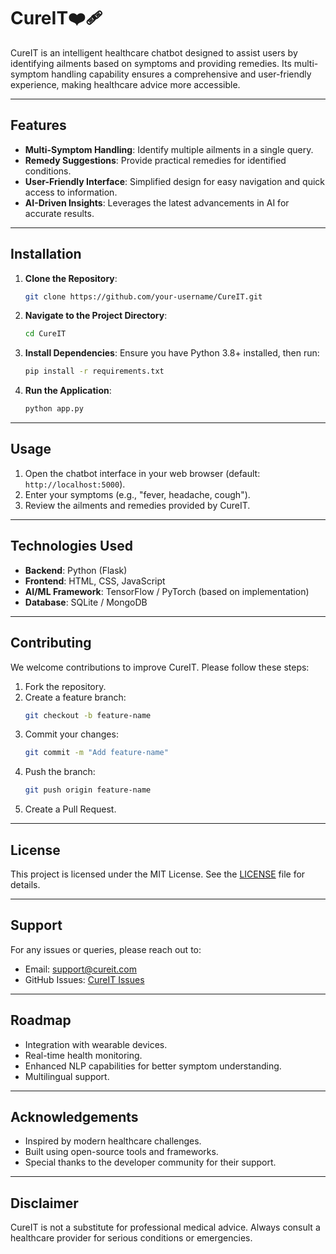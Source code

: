 # CureIT❤️‍🩹

CureIT is an intelligent healthcare chatbot designed to assist users by identifying ailments based on symptoms and providing remedies. Its multi-symptom handling capability ensures a comprehensive and user-friendly experience, making healthcare advice more accessible.

---

## Features
- **Multi-Symptom Handling**: Identify multiple ailments in a single query.
- **Remedy Suggestions**: Provide practical remedies for identified conditions.
- **User-Friendly Interface**: Simplified design for easy navigation and quick access to information.
- **AI-Driven Insights**: Leverages the latest advancements in AI for accurate results.

---

## Installation
1. **Clone the Repository**:
   ```bash
   git clone https://github.com/your-username/CureIT.git
   ```

2. **Navigate to the Project Directory**:
   ```bash
   cd CureIT
   ```

3. **Install Dependencies**:
   Ensure you have Python 3.8+ installed, then run:
   ```bash
   pip install -r requirements.txt
   ```

4. **Run the Application**:
   ```bash
   python app.py
   ```

---

## Usage
1. Open the chatbot interface in your web browser (default: `http://localhost:5000`).
2. Enter your symptoms (e.g., "fever, headache, cough").
3. Review the ailments and remedies provided by CureIT.

---

## Technologies Used
- **Backend**: Python (Flask)
- **Frontend**: HTML, CSS, JavaScript
- **AI/ML Framework**: TensorFlow / PyTorch (based on implementation)
- **Database**: SQLite / MongoDB

---

## Contributing
We welcome contributions to improve CureIT. Please follow these steps:
1. Fork the repository.
2. Create a feature branch:
   ```bash
   git checkout -b feature-name
   ```
3. Commit your changes:
   ```bash
   git commit -m "Add feature-name"
   ```
4. Push the branch:
   ```bash
   git push origin feature-name
   ```
5. Create a Pull Request.

---

## License
This project is licensed under the MIT License. See the [LICENSE](LICENSE) file for details.

---

## Support
For any issues or queries, please reach out to:
- Email: support@cureit.com
- GitHub Issues: [CureIT Issues](https://github.com/your-username/CureIT/issues)

---

## Roadmap
- Integration with wearable devices.
- Real-time health monitoring.
- Enhanced NLP capabilities for better symptom understanding.
- Multilingual support.

---

## Acknowledgements
- Inspired by modern healthcare challenges.
- Built using open-source tools and frameworks.
- Special thanks to the developer community for their support.

---

## Disclaimer
CureIT is not a substitute for professional medical advice. Always consult a healthcare provider for serious conditions or emergencies.
